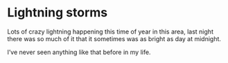 # Lightning storms

Lots of crazy lightning happening this time of year in this area, last night there was so much of it that it sometimes was as bright as day at midnight.

I’ve never seen anything like that before in my life.
